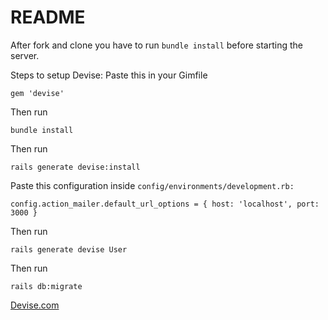 # README

After fork and clone you have to run `bundle install` before starting the server.

Steps to setup Devise:
Paste this in your Gimfile 

```
gem 'devise'
```
Then run
```
bundle install
```
Then run 
```
rails generate devise:install
```
Paste this configuration inside `config/environments/development.rb:`
```
config.action_mailer.default_url_options = { host: 'localhost', port: 3000 }
```
Then run 
```
rails generate devise User
```
Then run
```
rails db:migrate
```

[Devise.com](https://github.com/plataformatec/devise)